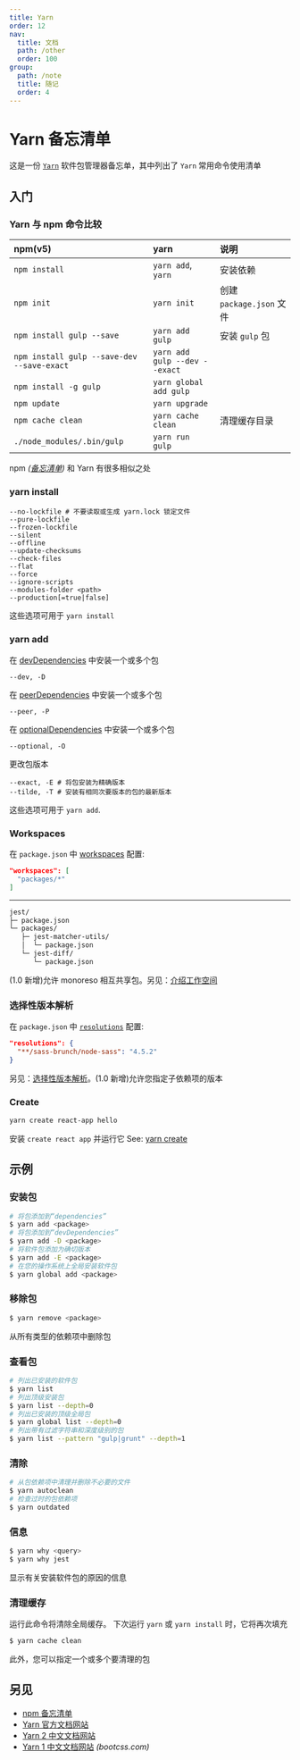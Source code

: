 ```yaml
---
title: Yarn
order: 12
nav:
  title: 文档
  path: /other
  order: 100
group:
  path: /note
  title: 随记
  order: 4
---
```


Yarn 备忘清单
===

这是一份 [`Yarn`](https://yarnpkg.com/) 软件包管理器备忘单，其中列出了 `Yarn` 常用命令使用清单

入门
---

### Yarn 与 npm 命令比较
<!--rehype:wrap-class=col-span-2-->

| npm(v5)                                    | yarn                          | 说明                     |
| :----------------------------------------- | :---------------------------- | :----------------------- |
| `npm install`                              | `yarn add`, `yarn`            | 安装依赖                 |
| `npm init`                                 | `yarn init`                   | 创建 `package.json` 文件 |
| `npm install gulp --save`                  | `yarn add gulp`               | 安装 `gulp` 包           |
| `npm install gulp --save-dev --save-exact` | `yarn add gulp --dev --exact` |
| `npm install -g gulp`                      | `yarn global add gulp`        |
| `npm update`                               | `yarn upgrade`                |
| `npm cache clean`                          | `yarn cache clean`            | 清理缓存目录             |
| `./node_modules/.bin/gulp`                 | `yarn run gulp`               |
<!--rehype:className=show-header left-align-->

npm _([备忘清单](./npm.md))_ 和 Yarn 有很多相似之处

### yarn install

```shell
--no-lockfile # 不要读取或生成 yarn.lock 锁定文件
--pure-lockfile
--frozen-lockfile
--silent
--offline
--update-checksums
--check-files
--flat
--force
--ignore-scripts
--modules-folder <path>
--production[=true|false]
```

这些选项可用于 `yarn install`

### yarn add
<!--rehype:wrap-class=row-span-2-->

在 [devDependencies](./package.json.md#devdependencies) 中安装一个或多个包

```shell
--dev, -D
```

在 [peerDependencies](./package.json.md#peerdependencies) 中安装一个或多个包

```shell
--peer, -P
```

在 [optionalDependencies](./package.json.md#optionaldependencies) 中安装一个或多个包

```shell
--optional, -O
```

更改包版本

```shell
--exact, -E # 将包安装为精确版本
--tilde, -T # 安装有相同次要版本的包的最新版本
```

这些选项可用于 `yarn add`.

### Workspaces
<!--rehype:wrap-class=row-span-2-->

在 `package.json` 中 [workspaces](./package.json.md#workspaces) 配置:

```json
"workspaces": [
  "packages/*"
]
```

----

```bash
jest/
├─ package.json
└─ packages/
   ├─ jest-matcher-utils/
   │  └─ package.json
   └─ jest-diff/
      └─ package.json
```

(1.0 新增)允许 monoreso 相互共享包。另见：[介绍工作空间](https://yarnpkg.com/blog/2017/08/02/introducing-workspaces/)

### 选择性版本解析

在 `package.json` 中 [`resolutions`](./package.json.md#resolutions) 配置:

```json
"resolutions": {
  "**/sass-brunch/node-sass": "4.5.2"
}
```

另见：[选择性版本解析](https://github.com/yarnpkg/yarn/pull/4105)。(1.0 新增)允许您指定子依赖项的版本

### Create

```bash
yarn create react-app hello
```

安装 `create react app` 并运行它 See: [yarn create](https://github.com/yarnpkg/rfcs/blob/master/implemented/0000-yarn-create.md)

示例
---

### 安装包
<!--rehype:wrap-class=row-span-2-->

```bash
# 将包添加到“dependencies”
$ yarn add <package>
# 将包添加到“devDependencies”
$ yarn add -D <package>
# 将软件包添加为确切版本
$ yarn add -E <package>
# 在您的操作系统上全局安装软件包
$ yarn global add <package>
```

### 移除包

```bash
$ yarn remove <package>
```

从所有类型的依赖项中删除包

### 查看包
<!--rehype:wrap-class=row-span-2-->

```bash
# 列出已安装的软件包
$ yarn list
# 列出顶级安装包
$ yarn list --depth=0
# 列出已安装的顶级全局包
$ yarn global list --depth=0
# 列出带有过滤字符串和深度级别的包
$ yarn list --pattern "gulp|grunt" --depth=1
```

### 清除

```bash
# 从包依赖项中清理并删除不必要的文件
$ yarn autoclean
# 检查过时的包依赖项
$ yarn outdated
```

### 信息

```bash
$ yarn why <query>
$ yarn why jest
```

显示有关安装软件包的原因的信息

### 清理缓存

运行此命令将清除全局缓存。 下次运行 `yarn` 或 `yarn install` 时，它将再次填充

```bash
$ yarn cache clean
```

此外，您可以指定一个或多个要清理的包

另见
---

- [npm 备忘清单](./npm.md)
- [Yarn 官方文档网站](https://yarnpkg.com/)
- [Yarn 2 中文文档网站](https://www.yarnpkg.cn/)
- [Yarn 1 中文文档网站](https://yarn.bootcss.com/) _(bootcss.com)_

